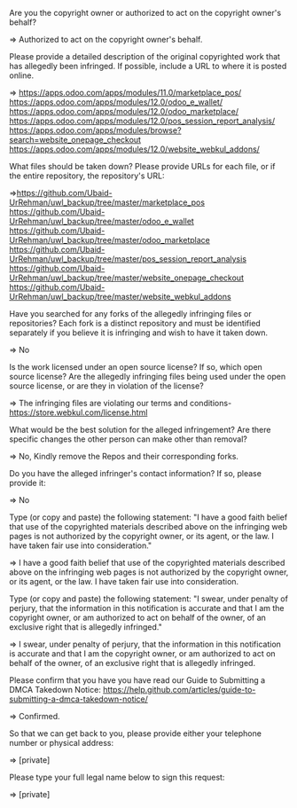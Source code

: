 Are you the copyright owner or authorized to act on the copyright owner's behalf?    
    
=> Authorized to act on the copyright owner's behalf.    
    
Please provide a detailed description of the original copyrighted work that has allegedly been infringed. If possible, include a URL to where it is posted online.    
    
=> https://apps.odoo.com/apps/modules/11.0/marketplace_pos/     
https://apps.odoo.com/apps/modules/12.0/odoo_e_wallet/     
https://apps.odoo.com/apps/modules/12.0/odoo_marketplace/     
https://apps.odoo.com/apps/modules/12.0/pos_session_report_analysis/     
https://apps.odoo.com/apps/modules/browse?search=website_onepage_checkout     
https://apps.odoo.com/apps/modules/12.0/website_webkul_addons/    
    
What files should be taken down? Please provide URLs for each file, or if the entire repository, the repository's URL:    
    
=>https://github.com/Ubaid-UrRehman/uwl_backup/tree/master/marketplace_pos     
https://github.com/Ubaid-UrRehman/uwl_backup/tree/master/odoo_e_wallet    
https://github.com/Ubaid-UrRehman/uwl_backup/tree/master/odoo_marketplace     
https://github.com/Ubaid-UrRehman/uwl_backup/tree/master/pos_session_report_analysis     
https://github.com/Ubaid-UrRehman/uwl_backup/tree/master/website_onepage_checkout     
https://github.com/Ubaid-UrRehman/uwl_backup/tree/master/website_webkul_addons    
    
Have you searched for any forks of the allegedly infringing files or repositories? Each fork is a distinct repository and must be identified separately if you believe it is infringing and wish to have it taken down.    
    
=> No    
    
Is the work licensed under an open source license? If so, which open source license? Are the allegedly infringing files being used under the open source license, or are they in violation of the license?    
    
=> The infringing files are violating our terms and conditions- https://store.webkul.com/license.html    
    
What would be the best solution for the alleged infringement? Are there specific changes the other person can make other than removal?    
    
=> No, Kindly remove the Repos and their corresponding forks.    
    
Do you have the alleged infringer's contact information? If so, please provide it:    
    
=> No    
    
Type (or copy and paste) the following statement: "I have a good faith belief that use of the copyrighted materials described above on the infringing web pages is not authorized by the copyright owner, or its agent, or the law. I have taken fair use into consideration."    
    
=> I have a good faith belief that use of the copyrighted materials described above on the infringing web pages is not authorized by the copyright owner, or its agent, or the law. I have taken fair use into consideration.    
    
Type (or copy and paste) the following statement: "I swear, under penalty of perjury, that the information in this notification is accurate and that I am the copyright owner, or am authorized to act on behalf of the owner, of an exclusive right that is allegedly infringed."    
    
=> I swear, under penalty of perjury, that the information in this notification is accurate and that I am the copyright owner, or am authorized to act on behalf of the owner, of an exclusive right that is allegedly infringed.    
    
Please confirm that you have you have read our Guide to Submitting a DMCA Takedown Notice: https://help.github.com/articles/guide-to-submitting-a-dmca-takedown-notice/    
    
=> Confirmed.    
    
So that we can get back to you, please provide either your telephone number or physical address:    
    
=> [private]  
    
Please type your full legal name below to sign this request:    
    
=> [private]
